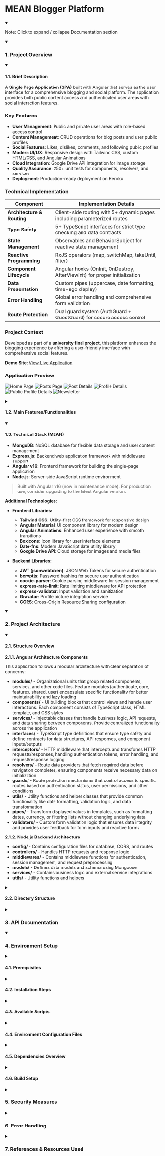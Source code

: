 # MEAN Blogger Platform

<details open>
<summary><p>Note: Click to expand / collapse Documentation section</p></summary>
</details>

<details open>
<summary><h3>1. Project Overview</h3></summary>

<details open>
<summary><h4>1.1. Brief Description</h4></summary>

A **Single Page Application (SPA)** built with Angular that serves as the user interface for a comprehensive blogging and social platform. The application provides both public content access and authenticated user areas with social interaction features.

###  Key Features

- **User Management**: Public and private user areas with role-based access control
- **Content Management**: CRUD operations for blog posts and user public profiles  
- **Social Features**: Likes, dislikes, comments, and following public profiles
- **Modern UI/UX**: Responsive design with Tailwind CSS, custom HTML/CSS, and Angular Animations
- **Cloud Integration**: Google Drive API integration for image storage
- **Quality Assurance**: 250+ unit tests for components, resolvers, and services
- **Deployment**: Production-ready deployment on Heroku
  

### Technical Implementation

| Component | Implementation Details |
|-----------|----------------------|
| **Architecture & Routing** | Client-side routing with 5+ dynamic pages including parameterized routes |
| **Type Safety** | 5+ TypeScript interfaces for strict type checking and data contracts |
| **State Management** | Observables and BehaviorSubject for reactive state management |
| **Reactive Programming** | RxJS operators (map, switchMap, takeUntil, filter) |
| **Component Lifecycle** | Angular hooks (OnInit, OnDestroy, AfterViewInit) for proper initialization |
| **Data Presentation** | Custom pipes (uppercase, date formatting, time-ago display) |
| **Error Handling** | Global error handling and comprehensive form validation |
| **Route Protection** | Dual guard system (AuthGuard + GuestGuard) for secure access control |


### Project Context

Developed as part of a **university final project**, this platform enhances the blogging experience by offering a user-friendly interface with comprehensive social features.

**Demo Site**: [View Live Application](https://blogger-app-a86fa2d19e9c.herokuapp.com)


### Application Preview
![Home Page](screenshots/home-page.png)
![Posts Page](screenshots/catalog-posts.png)
![Post Details](screenshots/post-details.png)
![Profile Details](screenshots/profile-details.png)
![Public Profile Details](screenshots/public-profile-details.png)
![Newsletter](screenshots/newsletter.png)


</details>

<details>
<summary><h4>1.2. Main Features/Functionalities</h4></summary>

<details>
<summary><h5>1.2.1. User Management</h5></summary>

- User registration and authentication 
- Profile creation and management 
- Like and dislike posts
- Create comments on posts
- Follow other users
- Avatar/profile picture support using Gravatar
</details>

<details>
<summary><h5>1.2.2. Blog Features</h5></summary>

- Create, Read, Update, and Delete posts (CRUD operations)
- Social interactions: likes, dislikes, and comments
- Public post catalog and detailed post views
- Image upload and management via Google Drive API
</details>

<details>
<summary><h5>1.2.3. Core Platform Features</h5></summary>

- **Authentication & Authorization**
  - Secure JWT-based authentication
  - Session management using cookie-parser middleware 
  - Role-based access control (RBAC)
  
- **Security & Performance**
  - Rate limiting: maximum 100 requests per 15 minutes per IP
  - Route guards for protected areas
  - Public/private area separation

- **User Roles & Permissions**
  
  | Role | Description |
  |------|-------------|
  | **Guest** | • View blog posts and detailed post views<br>• Subscribe to newsletter<br>• No posting or interaction capabilities |
  | **Authenticated User** | • All guest permissions, plus:<br>• Full CRUD operations on own posts<br>• CRUD operations on own profile<br>• Like, dislike, and comment on posts<br>• Follow other users |

- **RESTful API Architecture**
  
  | Component | Description |
  |-----------|-------------|
  | API Base URL | `http://localhost:5000/api/` |
  | Authentication | Cookie-based authentication using cookie-parser middleware |
  | Request Format | JSON |
  | Response Format | JSON |
  | HTTP Methods | • GET: Retrieve resources<br>• POST: Create new resources<br>• PUT: Update existing resources<br>• DELETE: Remove resources |
  | Status Codes | • 200: Success<br>• 201: Created<br>• 400: Bad Request<br>• 401: Unauthorized<br>• 403: Forbidden<br>• 404: Not Found<br>• 409: Duplicate field<br>• 500: Internal Server Error |
  | Rate Limiting | • 100 requests per 15 minutes per IP<br>• Standard rate limit headers enabled<br>• Response with message: 'Too many requests from this IP, please try again later' |
  | Documentation | API endpoints documented and tested in Postman |

- **Pagination:**
  - **Request Parameters:**
    - `page` (optional): Page number, defaults to 1
    - `limit` (optional): Items per page, defaults to 3 
</details>
</details>

<details open>
<summary><h4>1.3. Technical Stack (MEAN)</h4></summary>

- **MongoDB**: NoSQL database for flexible data storage and user content management
- **Express.js**: Backend web application framework with middleware support
- **Angular v16**: Frontend framework for building the single-page application
- **Node.js**: Server-side JavaScript runtime environment

> Built with Angular v16 (now in maintenance mode). For production use, consider upgrading to the latest Angular version.

**Additional Technologies:**

- **Frontend Libraries:**
  
  - **Tailwind CSS**: Utility-first CSS framework for responsive design
  - **Angular Material**: UI component library for modern design
  - **Angular Animations**: Enhanced user experience with smooth transitions
  - **Boxicons**: Icon library for user interface elements
  - **Date-fns**: Modern JavaScript date utility library
  - **Google Drive API**: Cloud storage for images and media files
  
- **Backend Libraries:**
  
  - **JWT (jsonwebtoken)**: JSON Web Tokens for secure authentication
  - **bcryptjs**: Password hashing for secure user authentication
  - **cookie-parser**: Cookie parsing middleware for session management
  - **express-rate-limit**: Rate limiting middleware for API protection
  - **express-validator**: Input validation and sanitization
  - **Gravatar**: Profile picture integration service
  - **CORS**: Cross-Origin Resource Sharing configuration
</details>
</details>

<details open>
<summary><h3>2. Project Architecture</h3></summary>

<details open>
<summary><h4>2.1. Structure Overview</h4></summary>

**2.1.1. Angular Architecture Components**

This application follows a modular architecture with clear separation of concerns:

- **modules/** - Organizational units that group related components, services, and other code files. Feature modules (authenticate, core, features, shared, user) encapsulate specific functionality for better maintainability and lazy loading
- **components/** - UI building blocks that control views and handle user interactions. Each component consists of TypeScript class, HTML template, and CSS styles
- **services/** - Injectable classes that handle business logic, API requests, and data sharing between components. Provide centralized functionality across the application
- **interfaces/** - TypeScript type definitions that ensure type safety and define contracts for data structures, API responses, and component inputs/outputs
- **interceptors/** - HTTP middleware that intercepts and transforms HTTP requests/responses, handling authentication tokens, error handling, and request/response logging
- **resolvers/** - Route data providers that fetch required data before navigation completes, ensuring components receive necessary data on initialization
- **guards/** - Route protection mechanisms that control access to specific routes based on authentication status, user permissions, and other conditions
- **utils/** - Utility functions and helper classes that provide common functionality like date formatting, validation logic, and data transformation
- **pipes/** - Transform displayed values in templates, such as formatting dates, currency, or filtering lists without changing underlying data
- **validators/** - Custom form validation logic that ensures data integrity and provides user feedback for form inputs and reactive forms

**2.1.2. Node.js Backend Architecture**

- **config/** - Contains configuration files for database, CORS, and routes
- **controllers/** - Handles HTTP requests and response logic
- **middlewares/** - Contains middleware functions for authentication, session management, and request preprocessing
- **models/** - Defines data models and schema using Mongoose
- **services/** - Contains business logic and external service integrations
- **utils/** - Utility functions and helpers
</details>

<details>
<summary><h4>2.2. Directory Structure</h4></summary>

```
Blogger Web App/
├── CLIENT/
│   ├── client/
│   │   ├── public/
│   │   ├── src/app/
│   │   │   ├── core/
│   │   │   │   ├── guards/                     
│   │   │   │   ├── interceptors/               
│   │   │   │   ├── resolvers/                  
│   │   │   │   └── core.module.ts
│   │   │   ├── features/                       
│   │   │   │   ├── blog/                       
│   │   │   │   │   ├── blog-card/              
│   │   │   │   │   ├── blog-create/            
│   │   │   │   │   ├── blog-details/           
│   │   │   │   │   ├── blog-edit/              
│   │   │   │   │   ├── comment-create/         
│   │   │   │   │   ├── comment-list/           
│   │   │   │   │   ├── google-drive-upload/    
│   │   │   │   │   ├── blog-api.service.ts     
│   │   │   │   │   └── blog.module.ts          
│   │   │   │   └── profile/                    
│   │   │   │       ├── profile-card/           
│   │   │   │       ├── profile-form-dialog/    
│   │   │   │       ├── public-profile/         
│   │   │   │       ├── user-profile/           
│   │   │   │       ├── profile-api.service.ts  
│   │   │   │       └── profile.module.ts       
│   │   │   ├── shared/                         
│   │   │   │   ├── confirm-dialog/             
│   │   │   │   ├── custom-button/              
│   │   │   │   ├── error-notification/         
│   │   │   │   ├── newsletter-form/            
│   │   │   │   ├── pagination/                 
│   │   │   │   ├── pipes/                      
│   │   │   │   ├── utils/                      
│   │   │   │   └── validators/                 
│   │   │   ├── user/                           
│   │   │   │   ├── auth-forms-section/         
│   │   │   │   ├── sing-in-form/               
│   │   │   │   ├── sing-up-form/               
│   │   │   │   ├── logout/                     
│   │   │   │   ├── auth.service.ts             
│   │   │   │   └── user.module.ts              
│   │   │   ├── services/                       
│   │   │   ├── interfaces/                     
│   │   │   ├── app-routing.module.ts           
│   │   │   ├── app.component.*                 
│   │   │   └── app.module.ts
│   │   ├── assets/
│   │   │   ├── images/
│   │   │   └── icons/
│   │   ├── environments/
│   │   │   ├── environment.development.ts
│   │   │   └── environment.ts
│   │   └── README
│
├── REST-API/
│   ├── server/
│   │   ├── config/
│   │   │   ├── cors.js
│   │   │   ├── database.js
│   │   │   └── routes.js
│   │   ├── controllers/
│   │   │   ├── authController.js
│   │   │   ├── checkAuthController.js
│   │   │   ├── defaultController.js
│   │   │   ├── googleDriveController.js
│   │   │   ├── newsletterController.js
│   │   │   └── profileController.js
│   │   ├── middlewares/
│   │   │   ├── errorHandler.js
│   │   │   ├── guards.js
│   │   │   ├── paginationMiddleware.js
│   │   │   ├── preload.js
│   │   │   ├── session.js
│   │   │   └── validateBodyRequest.js
│   │   ├── models/
│   │   │   ├── Newsletter.js
│   │   │   ├── Profile.js
│   │   │   ├── Post.js
│   │   │   └── User.js
│   │   ├── services/
│   │   │   ├── authService.js
│   │   │   ├── checkAuthService.js
│   │   │   ├── newsletterService.js
│   │   │   ├── profileService.js
│   │   │   └── postService.js
│   │   └── util/
│   │       ├── errorParser.js
│   │       └── formatPaginatedResponse.js
│   ├── .gitignore
│   ├── package.json
│   ├── Procfile
│   └── server.js
```
</details>
</details>

<details>
<summary><h3>3. API Documentation</h3></summary>

<details>
<summary><h4>3.1. Introduction</h4></summary>

The API is organized around REST. This API has predictable resource-oriented URLs, accepts form-encoded request bodies, returns JSON-encoded responses, and uses standard HTTP response codes and authentication.
The API doesn't support bulk updates. You can work on only one object per request.
</details>

<details>
<summary><h4>3.2. URL</h4></summary>

All endpoints are prefixed with "/api". Consequently, during the development phase, the endpoints will be accessible via the following URL: "http://localhost:5000/api".
</details>

<details>
<summary><h4>3.3. Methods</h4></summary>

`GET` | `POST` | `PUT` | `DELETE`
</details>

<details>
<summary><h4>3.4. URL Query Parameters</h4></summary>

Required: `id=[string]`
</details>

<details>
<summary><h4>3.5. Response</h4></summary>

**Code:** `200 OK`  
Returns the requested data, at the specified page of the results.

**Code:** `204 No Content`  
Returned if the data property was removed successfully.

**Code:** `400 Bad Request`  
Returned if the request is invalid.

**Code:** `401 Unauthorized`  
Returned if the user is not logged in.

**Code:** `403 Forbidden`  
Returned if no credentials available.

**Code:** `404 Not Found`  
Returned if the data property does not exist.

**Code:** `409 Conflict`  
Returned if the data conflicts with resource's current state.

**Code:** `500 Internal Server Error`  
The server encountered an unexpected condition that prevented it from fulfilling the request.
</details>

<details>
<summary><h4>3.6. API Postman Documentation</h4></summary>

- Source: [View POSTMAN API](https://documenter.getpostman.com/view/28859516/2sB3BGJVTC)
</details>
</details>

<details open>
<summary><h3>4. Environment Setup</h3></summary>

<details>
<summary><h4>4.1. Prerequisites</h4></summary>

- Node.js (v18 or higher)
- Angular CLI (v16 or higher): `npm install -g @angular/cli`
- MongoDB installed and running locally, or a MongoDB Atlas account
</details>

<details>
<summary><h4>4.2. Installation Steps</h4></summary>

1. Clone the repository
   - `git clone <repository-url>`
   - `cd blogger-web-app`

2. Install backend dependencies
   - `npm install`

3. Install frontend dependencies
   - `cd client`
   - `npm install`
   - `cd ..`

4. Create Environment Variables
   - Create a `.env` file in the root directory and add the following variables:

<details>
<summary><h5>4.2.1. Server Configuration</h5></summary>

- PORT=5000
- NODE_ENV=development
</details>

<details>
<summary><h5>4.2.2. MongoDB Connection</h5></summary>

- MONGODB_URI=mongodb://localhost:27017/blogger

**or**

- MONGODB_URI=mongodb+srv://username:password@cluster.mongodb.net/blogger
</details>

<details>
<summary><h5>4.2.3. JWT Configuration</h5></summary>

- JWT_SECRET=your_jwt_secret_key
</details>

<details>
<summary><h5>4.2.4. Google Drive API Configuration</h5></summary>

- GOOGLE_CLIENT_ID=your_google_client_id
- GOOGLE_CLIENT_SECRET=your_google_client_secret
- GOOGLE_REDIRECT_URI=your_redirect_uri
</details>
</details>

<details>
<summary><h4>4.3. Available Scripts</h4></summary>

**Backend Scripts (from root directory):**
- Start the server in production mode: `npm start`
- Start the server in development mode with nodemon: `npm run server`
- Start Angular client with proxy: `npm run client`
- Start both frontend and backend concurrently: `npm run dev`

**Frontend Scripts (from /client directory):**
- Start Angular development server: `ng serve`
- Build for production: `ng build`
- Run unit tests: `ng test`
- Build and watch for changes: `ng build --watch --configuration development`

**Full Stack Development:**
- Start both client and server: `npm run dev` (from root directory)
- Client will run on `http://localhost:4200`
- Server will run on `http://localhost:5000`
</details>

<details>
<summary><h4>4.4. Environment Configuration Files</h4></summary>

**Frontend Environment Files (client/src/environments/):**
- `environment.ts` - Production configuration
- `environment.development.ts` - Development configuration

Configure API endpoints, Google Drive API keys, and other client-side settings in these files.
</details>

<details>
<summary><h4>4.5. Dependencies Overview</h4></summary>

<details>
<summary><h5>4.5.1. Main Dependencies</h5></summary>

**Client**
- `@angular/core`: Angular framework core functionality
- `@angular/material`: Material Design components for Angular
- `@angular/animations`: Animation library for Angular
- `tailwindcss`: Utility-first CSS framework
- `boxicons`: Icon library for web applications
- `date-fns`: Modern JavaScript date utility library

**Server**
- `express`: Web framework for Node.js
- `mongoose`: MongoDB object modeling tool
- `jsonwebtoken`: JWT implementation for authentication
- `bcryptjs`: Password hashing
- `dotenv`: Environment variables management
- `express-validator`: Input validation middleware
- `axios`: HTTP client for API requests
- `gravatar`: Profile picture integration
- `cookie-parser`: Cookie parsing middleware
- `cors`: Connect/Express middleware
- `express-rate-limit`: Limit repeated requests to public APIs
</details>

<details>
<summary><h5>4.5.2. Development Dependencies</h5></summary>

**Client** 
- `@angular/cli`: Angular command line interface
- `typescript`: TypeScript language support
- `karma`: Test runner for JavaScript
- `jasmine`: Behavior-driven development framework

**Server**
- `nodemon`: Development server with auto-reload
- `concurrently`: Run multiple commands concurrently
</details>
</details>

<details>
<summary><h4>4.6. Build Setup</h4></summary>

1. Start MongoDB service (must be running before server start)
2. Configure your `.env` file with appropriate values
3. Install dependencies for both server and client:
   
   - Install root/server dependencies
     - `npm install`
  
   - Install client dependencies
      - `cd client`
      - `npm install`

4. Run both servers concurrently from the project root:
    - `npm run dev`
  
    This will start:
     - Backend API at `http://localhost:5000`
     - Frontend (Angular) server at `http://localhost:4200`

- **To run servers independently:**
  - For backend only: `npm run server`
  - For frontend only: `npm run client` (from root) or `cd client && ng serve`
  
- **Note about API Proxy:**
All API requests from the frontend are automatically proxied to the backend server through the Angular proxy configuration (proxy.conf.json). Here's how it works:

  - In your Angular services, you can make API calls using shorter paths:
     `const response = await this.http.get('/api/posts');`

  - The Angular proxy automatically forwards these requests to your backend server:
     `http://localhost:5000/api/posts`
</details>
</details>

<details>
<summary><h3>5. Security Measures</h3></summary>

<details>
<summary><h4>5.1. Authentication</h4></summary>

**5.1.1. Client-side**

- JWT generation and storage in HTTP-only cookies
- AuthGuard restricts unauthenticated users from accessing protected routes
- GuestGuard restricts authenticated users from accessing login/registration pages  
- Authentication Component manages global authentication state and handles user session validation through resolver data and service checks
  
**5.1.2. Server-side**

- JWT-based authentication with secure cookie session storage
- Session duration: 1 hour
- Protected routes using middleware guards:
  - `hasUser`: Verifies authenticated user
  - `isOwner`: Validates resource ownership
  - `checkUserRole`: Role-based access control
- Protected auth routes for logged-in users
</details>

<details>
<summary><h4>5.2. Securing API</h4></summary>

- CORS configuration for secure client-server communication
- Express rate-limiting middleware to prevent DoS attacks. Limits requests per IP to prevent abuse of sensitive endpoints like password reset.
</details>
</details>

<details>
<summary><h3>6. Error Handling</h3></summary>

<details>
<summary><h4>6.1. Validation and Error Types</h4></summary>
 
**1. Client-side**
- Global Error Handling
- Form validation error display and handling
- API error response presentation
- User-friendly error messages for production
   
**2. Server-side**
- Global Error Handling
- Pre-request validation with express-validator middleware
- Model-level Mongoose schema validation
- Consistent error response format
- Production-safe error messages for users
</details>
</details>

<details>
<summary><h3>7. References & Resources Used</h3></summary>

- Heroku Deployment: Top 3 Ways to Deploy Apps to Heroku
  - Source: [Link](https://codefresh.io/learn/heroku-deployment-top-3-ways-to-deploy-apps-to-heroku/)
  
- Securing APIs: Express rate limit and slow down
  - Source: [Link](https://developer.mozilla.org/en-US/blog/securing-apis-express-rate-limit-and-slow-down/)
- Express cors middleware
  - Source: [Link](https://expressjs.com/en/resources/middleware/cors.html)
- How to Build Secure and Scalable Authentication System with Node.js and MongoDB
  - Source: [Link](https://sandydev.medium.com/how-to-build-secure-and-scalable-authentication-system-with-node-js-and-mongodb-c50bf51c06b0)
- Build a Login and Logout API using Express.js (Node.js)
   - Source: [Link](https://dev.to/m_josh/build-a-jwt-login-and-logout-system-using-expressjs-nodejs-hd2)
- Simplified Guide to Setting Up a Global Error Handler in Express.js
  - Source: [Link](https://medium.com/@mohsinansari.dev/simplified-guide-to-setting-up-a-global-error-handler-in-express-js-daf8dd640b69)
- Implementing Pagination in an Express.js Application
  - Source: [Link](https://medium.com/@atacanymc/implementing-pagination-in-an-express-js-application-551244b62d48)
- Software documentation guide
   - Source: [Link](https://www.writethedocs.org/guide/index.html)
</details>